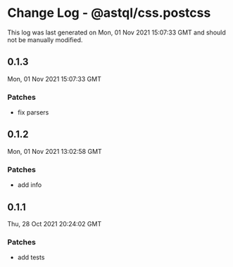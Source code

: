 # Change Log - @astql/css.postcss

This log was last generated on Mon, 01 Nov 2021 15:07:33 GMT and should not be manually modified.

## 0.1.3
Mon, 01 Nov 2021 15:07:33 GMT

### Patches

- fix parsers

## 0.1.2
Mon, 01 Nov 2021 13:02:58 GMT

### Patches

- add info

## 0.1.1
Thu, 28 Oct 2021 20:24:02 GMT

### Patches

- add tests

